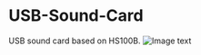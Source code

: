 # USB-Sound-Card
USB sound card based on HS100B.
![Image text](https://github.com/wangchaoHZ/USB-Sound-Card/blob/main/picture/HS100B.png)
